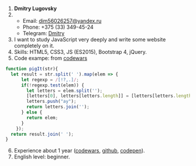 1. __Dmitry Lugovsky__
2. * Email: dim56026257@yandex.ru
   * Phone: +375 (33) 349-45-24
   * Telegram: [Dmitry](https://t.me/dimastys)
3. I want to study JavaScript very deeply and write some website completely on it.
4. Skills: HTML5, CSS3, JS (ES2015), Bootstrap 4, jQuery.
5. Code exampe: from [codewars](https://www.codewars.com/kata/520b9d2ad5c005041100000f/javascript)
```javascript
function pigIt(str){
  let result = str.split(' ').map(elem => {
      let regexp = /[!?,.]/;
      if(!regexp.test(elem)) {
        let letters = elem.split('');
        [letters[0], letters[letters.length]] = [letters[letters.length], letters[0]];
        letters.push("ay");
        return letters.join('');
      } else {
        return elem;
      }
    });
  return result.join(' ');
}
```
6. Experience about 1 year ([codewars](https://www.codewars.com/users/Dimastus), [github](https://github.com/Dimastus), [codepen](https://codepen.io/dimastus/)).
7. English level: beginner.